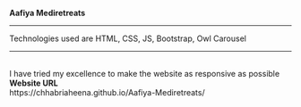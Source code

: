 <b>Aafiya Mediretreats</b>
<hr>
Technologies used are HTML, CSS, JS, Bootstrap, Owl Carousel
<hr>
<br>
I have tried my excellence to make the website as responsive as possible
<br>
<b>Website URL</b>
<br>
https://chhabriaheena.github.io/Aafiya-Mediretreats/
<br>
